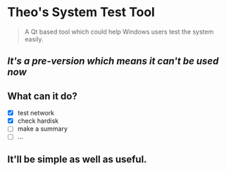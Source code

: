 # Theo's System Test Tool
> A Qt based tool which could help Windows users test the system easily.

## ***It's a pre-version which means it can't be used now***
## What can it do?
  - [x] test network 
  - [x] check hardisk 
  - [ ] make a summary
  - [ ] ...

## It'll be simple as well as useful.
